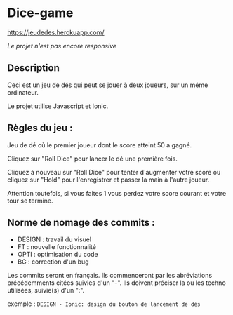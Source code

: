 # Dice-game

https://jeudedes.herokuapp.com/

*Le projet n'est pas encore responsive*


## Description

Ceci est un jeu de dés qui peut se jouer à deux joueurs, sur un même ordinateur.

Le projet utilise Javascript et Ionic.


## Règles du jeu :

Jeu de dé où le premier joueur dont le score atteint 50 a gagné.

Cliquez sur "Roll Dice" pour lancer le dé une première fois.

Cliquez à nouveau sur "Roll Dice" pour tenter d'augmenter votre score ou cliquez sur "Hold" pour l'enregistrer et passer la main à l'autre joueur.

Attention toutefois, si vous faites 1 vous perdez votre score courant et votre tour se termine.


## Norme de nomage des commits :

- DESIGN : travail du visuel
- FT  : nouvelle fonctionnalité 
- OPTI : optimisation du code
- BG : correction d'un bug


Les commits seront en français.
Ils  commenceront par les abréviations précédemments citées suivies d'un "-".
Ils doivent préciser la ou les techno utilisées, suivie(s) d'un ":".

exemple : `DESIGN - Ionic: design du bouton de lancement de dés`
